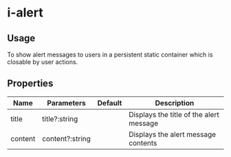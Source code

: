 # i-alert

## Usage

To show alert messages to users in a persistent static container which is closable by user actions.

## Properties

| Name    | Parameters      | Default | Description                             |
| ------- | --------------- | ------- | --------------------------------------- |
| title   | title?:string   |         | Displays the title of the alert message |
| content | content?:string |         | Displays the alert message contents     |
